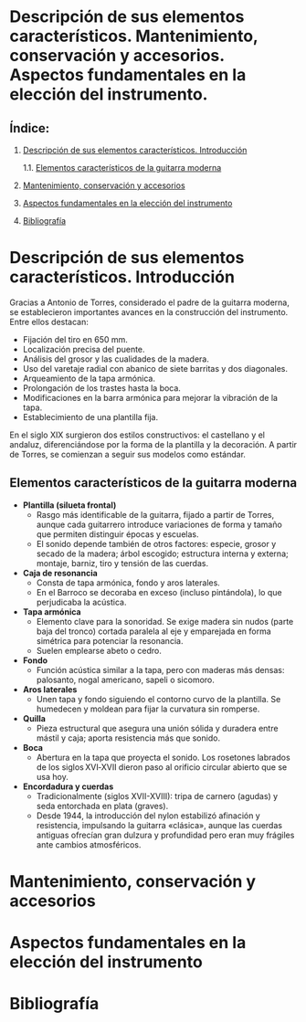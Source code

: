 # Descripción de sus elementos característicos. Mantenimiento, conservación y accesorios. Aspectos fundamentales en la elección del instrumento.

## Índice:
1. [Descripción de sus elementos característicos. Introducción](#Descripción%20de%20sus%20elementos%20característicos.%20Introducción)

	1.1. [Elementos característicos de la guitarra moderna](#Elementos%20característicos%20de%20la%20guitarra%20moderna)
2. [Mantenimiento, conservación y accesorios](#Mantenimiento,%20conservación%20y%20accesorios)
3. [Aspectos fundamentales en la elección del instrumento](#Aspectos%20fundamentales%20en%20la%20elección%20del%20instrumento)
4. [Bibliografía](#Bibliografía)

# Descripción de sus elementos característicos. Introducción
Gracias a Antonio de Torres, considerado el padre de la guitarra moderna, se establecieron importantes avances en la construcción del instrumento. Entre ellos destacan:
- Fijación del tiro en 650 mm.
- Localización precisa del puente.
- Análisis del grosor y las cualidades de la madera.
- Uso del varetaje radial con abanico de siete barritas y dos diagonales.
- Arqueamiento de la tapa armónica.
- Prolongación de los trastes hasta la boca.
- Modificaciones en la barra armónica para mejorar la vibración de la tapa.
- Establecimiento de una plantilla fija.

En el siglo XIX surgieron dos estilos constructivos: el castellano y el andaluz, diferenciándose por la forma de la plantilla y la decoración. A partir de Torres, se comienzan a seguir sus modelos como estándar.
## Elementos característicos de la guitarra moderna
- **Plantilla (silueta frontal)**
    - Rasgo más identificable de la guitarra, fijado a partir de Torres, aunque cada guitarrero introduce variaciones de forma y tamaño que permiten distinguir épocas y escuelas.
    - El sonido depende también de otros factores: especie, grosor y secado de la madera; árbol escogido; estructura interna y externa; montaje, barniz, tiro y tensión de las cuerdas.
- **Caja de resonancia**
    - Consta de tapa armónica, fondo y aros laterales.
    - En el Barroco se decoraba en exceso (incluso pintándola), lo que perjudicaba la acústica.
- **Tapa armónica**
    - Elemento clave para la sonoridad. Se exige madera sin nudos (parte baja del tronco) cortada paralela al eje y emparejada en forma simétrica para potenciar la resonancia.
    - Suelen emplearse abeto o cedro.
- **Fondo**
    - Función acústica similar a la tapa, pero con maderas más densas: palosanto, nogal americano, sapeli o sicomoro.
- **Aros laterales**
    - Unen tapa y fondo siguiendo el contorno curvo de la plantilla. Se humedecen y moldean para fijar la curvatura sin romperse.
- **Quilla**
    - Pieza estructural que asegura una unión sólida y duradera entre mástil y caja; aporta resistencia más que sonido.
- **Boca**
    - Abertura en la tapa que proyecta el sonido. Los rosetones labrados de los siglos XVI‑XVII dieron paso al orificio circular abierto que se usa hoy.
- **Encordadura y cuerdas**
    - Tradicionalmente (siglos XVII-XVIII): tripa de carnero (agudas) y seda entorchada en plata (graves).
    - Desde 1944, la introducción del nylon estabilizó afinación y resistencia, impulsando la guitarra «clásica», aunque las cuerdas antiguas ofrecían gran dulzura y profundidad pero eran muy frágiles ante cambios atmosféricos.
# Mantenimiento, conservación y accesorios
# Aspectos fundamentales en la elección del instrumento
# Bibliografía